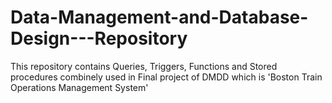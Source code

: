 # Data-Management-and-Database-Design---Repository
This repository contains Queries, Triggers, Functions and Stored procedures combinely used in Final project of DMDD which is 'Boston Train Operations Management System'
